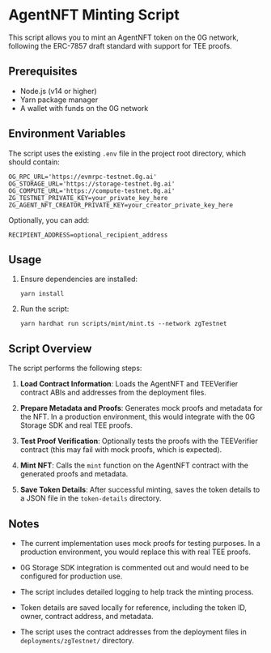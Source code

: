 # AgentNFT Minting Script

This script allows you to mint an AgentNFT token on the 0G network, following the ERC-7857 draft standard with support for TEE proofs.

## Prerequisites

- Node.js (v14 or higher)
- Yarn package manager
- A wallet with funds on the 0G network

## Environment Variables

The script uses the existing `.env` file in the project root directory, which should contain:

```
OG_RPC_URL='https://evmrpc-testnet.0g.ai'
OG_STORAGE_URL='https://storage-testnet.0g.ai'
OG_COMPUTE_URL='https://compute-testnet.0g.ai' 
ZG_TESTNET_PRIVATE_KEY=your_private_key_here
ZG_AGENT_NFT_CREATOR_PRIVATE_KEY=your_creator_private_key_here
```

Optionally, you can add:

```
RECIPIENT_ADDRESS=optional_recipient_address
```

## Usage

1. Ensure dependencies are installed:
   ```
   yarn install
   ```

2. Run the script:
   ```
   yarn hardhat run scripts/mint/mint.ts --network zgTestnet
   ```

## Script Overview

The script performs the following steps:

1. **Load Contract Information**: Loads the AgentNFT and TEEVerifier contract ABIs and addresses from the deployment files.

2. **Prepare Metadata and Proofs**: Generates mock proofs and metadata for the NFT. In a production environment, this would integrate with the 0G Storage SDK and real TEE proofs.

3. **Test Proof Verification**: Optionally tests the proofs with the TEEVerifier contract (this may fail with mock proofs, which is expected).

4. **Mint NFT**: Calls the `mint` function on the AgentNFT contract with the generated proofs and metadata.

5. **Save Token Details**: After successful minting, saves the token details to a JSON file in the `token-details` directory.

## Notes

- The current implementation uses mock proofs for testing purposes. In a production environment, you would replace this with real TEE proofs.

- 0G Storage SDK integration is commented out and would need to be configured for production use.

- The script includes detailed logging to help track the minting process.

- Token details are saved locally for reference, including the token ID, owner, contract address, and metadata.

- The script uses the contract addresses from the deployment files in `deployments/zgTestnet/` directory.